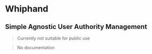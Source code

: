 # Whiphand

## Simple Agnostic User Authority Management

> Currently not suitable for public use

> No documentation
